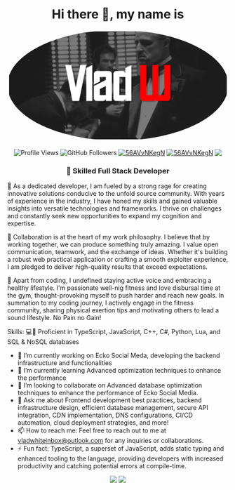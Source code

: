 <h1 align="center">Hi there 👋, my name is</h1>

<img src="https://github.com/iamvladw/iamvladw/blob/main/banner.png?raw=true" alt="Image" width="100%" height="10%" style="border-radius: 50%;">
<p align="center">
 <img align="center" src="https://komarev.com/ghpvc/?username=iamvladw" alt="Profile Views">
 <img align="center" src="https://img.shields.io/github/followers/iamvladw?style=flat" alt="GitHub Followers">
 <a href="https://discordapp.com/users/983450183071334410" target="blank"><img align="center" src="https://dcbadge.vercel.app/api/shield/983450183071334410?style=flat" alt="56AVvNKegN"/></a>
 <a href="https://www.youtube.com/channel/UCPCepIVz2eBl_i-SfQf3xUw" target="blank"><img align="center" src="https://img.shields.io/youtube/channel/subscribers/UCPCepIVz2eBl_i-SfQf3xUw?color=%23FF0000&label=Youtube&logo=youtube&logoColor=%23FF0000&style=flat" alt="56AVvNKegN"/></a>
<a herf="https://twitter.com/iamvladw" target="blank"><img align="center" src="https://img.shields.io/twitter/follow/iamvladw?color=blue&label=Twitter&logo=twitter&style=flat">
</p>
 <h3 align="center"> 🚀 Skilled Full Stack Developer</h3>

🚀 As a dedicated developer, I am fueled by a strong rage for creating innovative solutions conducive to the unfold source community. With years of experience in the industry, I have honed my skills and gained valuable insights into versatile technologies and frameworks. I thrive on challenges and constantly seek new opportunities to expand my cognition and expertise.

🌟 Collaboration is at the heart of my work philosophy. I believe that by working together, we can produce something truly amazing. I value open communication, teamwork, and the exchange of ideas. Whether it's building a robust web practical application or crafting a smooth exploiter experience, I am pledged to deliver high-quality results that exceed expectations.

💪 Apart from coding, I undefined staying active voice and embracing a healthy lifestyle. I'm passionate well-nig fitness and love disbursal time at the gym, thought-provoking myself to push harder and reach new goals. In summation to my coding journey, I actively engage in the fitness community, sharing physical exertion tips and motivating others to lead a sound lifestyle. No Pain no Gain!

Skills: 💻🎨 Proficient in TypeScript, JavaScript, C++, C#, Python, Lua, and SQL & NoSQL databases

- 🔭 I’m currently working on Ecko Social Meda, developing the backend infrastructure and functionalities 
- 🌱 I’m currently learning  Advanced optimization techniques to enhance the performance 
- 🤝 I’m looking to collaborate on  Advanced database optimization techniques to enhance the performance of Ecko Social Media. 
- 💬 Ask me about Frontend development best practices, backend infrastructure design, efficient database management, secure API integration, CDN implementation, DNS configurations, CI/CD automation, cloud deployment strategies, and more! 
- 📫 How to reach me: Feel free to reach out to me at vladwhiteinbox@outlook.com for any inquiries or collaborations. 
- ⚡ Fun fact: TypeScript, a superset of JavaScript, adds static typing and enhanced tooling to the language, providing developers with increased productivity and catching potential errors at compile-time.

<p align="center">
<img width="420" src=https://github-readme-stats-sigma-five.vercel.app/api?username=iamvladw&count_private=true&show_icons=true&title_color=ffffff&text_color=91989e&icon_color=ffffff&hide_border=true&bg_color=90,3b3b3b,242424&layout=compact&hide_title=false&hide_rank=false&include_all_commits=true>
 <img width="420" src="https://github-readme-stats-sigma-five.vercel.app/api/top-langs/?username=iamvladw&count_private=true&show_icons=true&title_color=ffffff&text_color=91989e&icon_color=ffffff&hide_border=true&bg_color=90,3b3b3b,242424&layout=compact">
</p>
